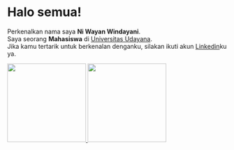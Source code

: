 # Halo semua! 

Perkenalkan nama saya **Ni Wayan Windayani**.\
Saya seorang **Mahasiswa** di [Universitas Udayana](https://www.unud.ac.id/).\
Jika kamu tertarik untuk berkenalan denganku, silakan ikuti akun [Linkedin](https://www.linkedin.com/in/ni-wayan-windayani-a6614b159/)ku ya.

<p align="left">
<a href="https://github.com/winda27">
  <img height="180em" src="https://github-readme-stats-eight-theta.vercel.app/api?username=gilangadhan&show_icons=true&theme=algolia&include_all_commits=true&count_private=true"/>
  <img height="180em" src="https://github-readme-stats-eight-theta.vercel.app/api/top-langs/?username=gilangadhan&layout=compact&langs_count=8&theme=algolia"/>
</a>
</p>
